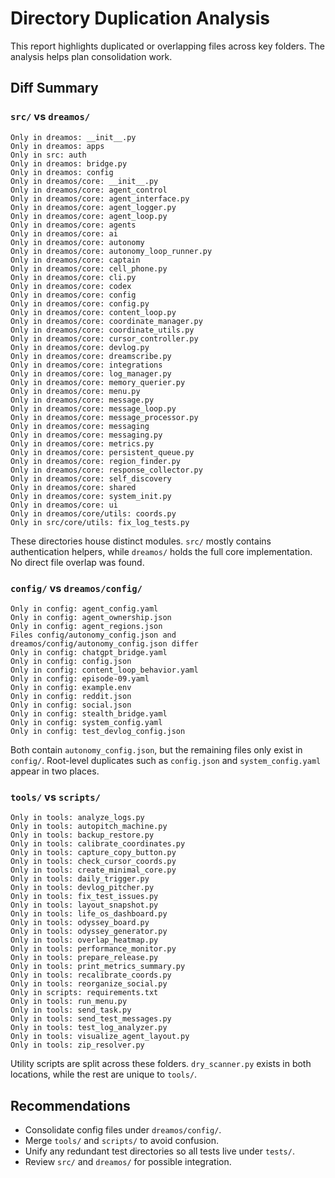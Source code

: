 # Directory Duplication Analysis

This report highlights duplicated or overlapping files across key folders. The analysis helps plan consolidation work.

## Diff Summary

### `src/` vs `dreamos/`
```
Only in dreamos: __init__.py
Only in dreamos: apps
Only in src: auth
Only in dreamos: bridge.py
Only in dreamos: config
Only in dreamos/core: __init__.py
Only in dreamos/core: agent_control
Only in dreamos/core: agent_interface.py
Only in dreamos/core: agent_logger.py
Only in dreamos/core: agent_loop.py
Only in dreamos/core: agents
Only in dreamos/core: ai
Only in dreamos/core: autonomy
Only in dreamos/core: autonomy_loop_runner.py
Only in dreamos/core: captain
Only in dreamos/core: cell_phone.py
Only in dreamos/core: cli.py
Only in dreamos/core: codex
Only in dreamos/core: config
Only in dreamos/core: config.py
Only in dreamos/core: content_loop.py
Only in dreamos/core: coordinate_manager.py
Only in dreamos/core: coordinate_utils.py
Only in dreamos/core: cursor_controller.py
Only in dreamos/core: devlog.py
Only in dreamos/core: dreamscribe.py
Only in dreamos/core: integrations
Only in dreamos/core: log_manager.py
Only in dreamos/core: memory_querier.py
Only in dreamos/core: menu.py
Only in dreamos/core: message.py
Only in dreamos/core: message_loop.py
Only in dreamos/core: message_processor.py
Only in dreamos/core: messaging
Only in dreamos/core: messaging.py
Only in dreamos/core: metrics.py
Only in dreamos/core: persistent_queue.py
Only in dreamos/core: region_finder.py
Only in dreamos/core: response_collector.py
Only in dreamos/core: self_discovery
Only in dreamos/core: shared
Only in dreamos/core: system_init.py
Only in dreamos/core: ui
Only in dreamos/core/utils: coords.py
Only in src/core/utils: fix_log_tests.py
```
These directories house distinct modules. `src/` mostly contains authentication helpers, while `dreamos/` holds the full core implementation. No direct file overlap was found.

### `config/` vs `dreamos/config/`
```
Only in config: agent_config.yaml
Only in config: agent_ownership.json
Only in config: agent_regions.json
Files config/autonomy_config.json and dreamos/config/autonomy_config.json differ
Only in config: chatgpt_bridge.yaml
Only in config: config.json
Only in config: content_loop_behavior.yaml
Only in config: episode-09.yaml
Only in config: example.env
Only in config: reddit.json
Only in config: social.json
Only in config: stealth_bridge.yaml
Only in config: system_config.yaml
Only in config: test_devlog_config.json
```
Both contain `autonomy_config.json`, but the remaining files only exist in `config/`. Root-level duplicates such as `config.json` and `system_config.yaml` appear in two places.

### `tools/` vs `scripts/`
```
Only in tools: analyze_logs.py
Only in tools: autopitch_machine.py
Only in tools: backup_restore.py
Only in tools: calibrate_coordinates.py
Only in tools: capture_copy_button.py
Only in tools: check_cursor_coords.py
Only in tools: create_minimal_core.py
Only in tools: daily_trigger.py
Only in tools: devlog_pitcher.py
Only in tools: fix_test_issues.py
Only in tools: layout_snapshot.py
Only in tools: life_os_dashboard.py
Only in tools: odyssey_board.py
Only in tools: odyssey_generator.py
Only in tools: overlap_heatmap.py
Only in tools: performance_monitor.py
Only in tools: prepare_release.py
Only in tools: print_metrics_summary.py
Only in tools: recalibrate_coords.py
Only in tools: reorganize_social.py
Only in scripts: requirements.txt
Only in tools: run_menu.py
Only in tools: send_task.py
Only in tools: send_test_messages.py
Only in tools: test_log_analyzer.py
Only in tools: visualize_agent_layout.py
Only in tools: zip_resolver.py
```
Utility scripts are split across these folders. `dry_scanner.py` exists in both locations, while the rest are unique to `tools/`.

## Recommendations
- Consolidate config files under `dreamos/config/`.
- Merge `tools/` and `scripts/` to avoid confusion.
- Unify any redundant test directories so all tests live under `tests/`.
- Review `src/` and `dreamos/` for possible integration.
